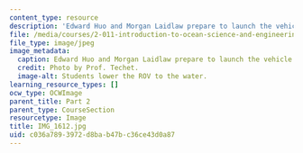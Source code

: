 ```yaml
---
content_type: resource
description: 'Edward Huo and Morgan Laidlaw prepare to launch the vehicle. '
file: /media/courses/2-011-introduction-to-ocean-science-and-engineering-spring-2006/c036a7893972d8bab47bc36ce43d0a87_IMG_1612.jpg
file_type: image/jpeg
image_metadata:
  caption: Edward Huo and Morgan Laidlaw prepare to launch the vehicle.
  credit: Photo by Prof. Techet.
  image-alt: Students lower the ROV to the water.
learning_resource_types: []
ocw_type: OCWImage
parent_title: Part 2
parent_type: CourseSection
resourcetype: Image
title: IMG_1612.jpg
uid: c036a789-3972-d8ba-b47b-c36ce43d0a87
---
```

